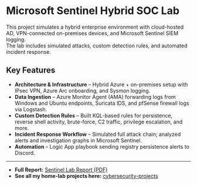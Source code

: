 # Microsoft Sentinel Hybrid SOC Lab

This project simulates a hybrid enterprise environment with cloud-hosted AD, VPN-connected on-premises devices, and Microsoft Sentinel SIEM logging.  
The lab includes simulated attacks, custom detection rules, and automated incident response.

## Key Features

- **Architecture & Infrastructure** – Hybrid Azure + on-premises setup with IPsec VPN, Azure Arc onboarding, and Sysmon logging.
- **Data Ingestion** – Azure Monitor Agent (AMA) forwarding logs from Windows and Ubuntu endpoints, Suricata IDS, and pfSense firewall logs via Logstash.
- **Custom Detection Rules** – Built KQL-based rules for persistence, reverse shell activity, brute-force, C2 traffic, privilege escalation, and more.
- **Incident Response Workflow** – Simulated full attack chain; analyzed alerts and investigation graphs in Microsoft Sentinel.
- **Automation** – Logic App playbook sending registry persistence alerts to Discord.

---
- **Full Report:** [Sentinel Lab Report (PDF)](SentinelLab_NM.pdf)
- **See all my home-lab projects here:** [cybersecurity-projects](https://github.com/Oligo12/cybersecurity-projects/tree/main)
